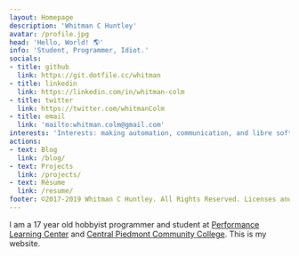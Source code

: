 ```yaml
---
layout: Homepage
description: 'Whitman C Huntley'
avatar: /profile.jpg
head: 'Hello, World! 🌎'
info: 'Student, Programmer, Idiot.'
socials:
- title: github
  link: https://git.dotfile.cc/whitman
- title: linkedin
  link: https://linkedin.com/in/whitman-colm
- title: twitter
  link: https://twitter.com/whitmanColm
- title: email
  link: 'mailto:whitman.colm@gmail.com'
interests: 'Interests: making automation, communication, and libre software easily accessible and usable.'
actions:
- text: Blog
  link: /blog/
- text: Projects
  link: /projects/
- text: Résume
  link: /resume/
footer: ©2017-2019 Whitman C Huntley. All Rights Reserved. Licenses and other Legal Faffing Available at https://whitmans.io/acknowledgements
---
```


I am a 17 year old hobbyist programmer and student at [Performance Learning Center](http://schools.cms.k12.nc.us/plcHS/Pages/Default.aspx) and [Central Piedmont Community College](https://www.cpcc.edu/). This is my website.
